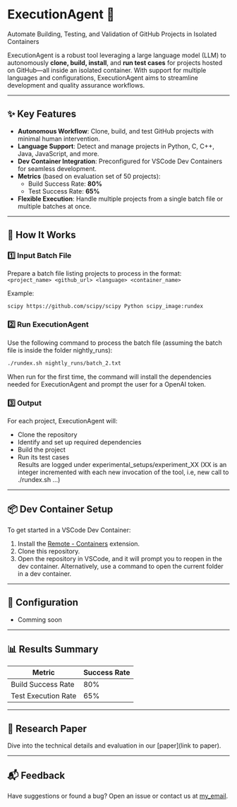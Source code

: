 # ExecutionAgent 🚀  
Automate Building, Testing, and Validation of GitHub Projects in Isolated Containers  

ExecutionAgent is a robust tool leveraging a large language model (LLM) to autonomously **clone, build, install**, and **run test cases** for projects hosted on GitHub—all inside an isolated container. With support for multiple languages and configurations, ExecutionAgent aims to streamline development and quality assurance workflows.  

---

## ✨ Key Features  
- **Autonomous Workflow**: Clone, build, and test GitHub projects with minimal human intervention.  
- **Language Support**: Detect and manage projects in Python, C, C++, Java, JavaScript, and more.  
- **Dev Container Integration**: Preconfigured for VSCode Dev Containers for seamless development.  
- **Metrics** (based on evaluation set of 50 projects):  
  - Build Success Rate: **80%**  
  - Test Success Rate: **65%**  
- **Flexible Execution**: Handle multiple projects from a single batch file or multiple batches at once.  

---

## 🚀 How It Works  

### 1️⃣ Input Batch File  
Prepare a batch file listing projects to process in the format:  
`<project_name> <github_url> <language> <container_name>`  

Example:  
```plaintext
scipy https://github.com/scipy/scipy Python scipy_image:rundex
```

### 2️⃣ Run ExecutionAgent  
Use the following command to process the batch file (assuming the batch file is inside the folder nightly_runs):  
```bash
./rundex.sh nightly_runs/batch_2.txt
```  
When run for the first time, the command will install the dependencies needed for ExecutionAgent and prompt the user for a OpenAI token.

### 3️⃣ Output  
For each project, ExecutionAgent will:  
- Clone the repository  
- Identify and set up required dependencies  
- Build the project  
- Run its test cases  
Results are logged under experimental_setups/experiment_XX (XX is an integer incremented with each new invocation of the tool, i.e, new call to ./rundex.sh ...)  

---

## 📦 Dev Container Setup  
To get started in a VSCode Dev Container:  
1. Install the [Remote - Containers](https://code.visualstudio.com/docs/remote/containers) extension.  
2. Clone this repository.  
3. Open the repository in VSCode, and it will prompt you to reopen in the dev container. Alternatively, use a command to open the current folder in a dev container.
  

---

## 🔧 Configuration  
- Comming soon

---

## 📊 Results Summary  

| **Metric**              | **Success Rate** |  
|--------------------------|------------------|  
| Build Success Rate       | 80%              |  
| Test Execution Rate      | 65%              |  

---

## 📜 Research Paper  
Dive into the technical details and evaluation in our [paper](link to paper).  

---

## 📬 Feedback  
Have suggestions or found a bug? Open an issue or contact us at [my_email](mailto:fi_bouzenia@esi.dz).  

